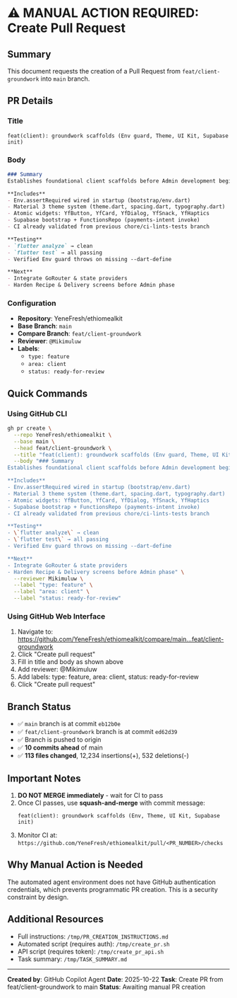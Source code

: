 # ⚠️ MANUAL ACTION REQUIRED: Create Pull Request

## Summary
This document requests the creation of a Pull Request from `feat/client-groundwork` into `main` branch.

## PR Details

### Title
```
feat(client): groundwork scaffolds (Env guard, Theme, UI Kit, Supabase init)
```

### Body
```markdown
### Summary
Establishes foundational client scaffolds before Admin development begins.

**Includes**
- Env.assertRequired wired in startup (bootstrap/env.dart)
- Material 3 theme system (theme.dart, spacing.dart, typography.dart)
- Atomic widgets: YfButton, YfCard, YfDialog, YfSnack, YfHaptics
- Supabase bootstrap + FunctionsRepo (payments-intent invoke)
- CI already validated from previous chore/ci-lints-tests branch

**Testing**
- `flutter analyze` → clean
- `flutter test` → all passing
- Verified Env guard throws on missing --dart-define

**Next**
- Integrate GoRouter & state providers
- Harden Recipe & Delivery screens before Admin phase
```

### Configuration
- **Repository**: YeneFresh/ethiomealkit
- **Base Branch**: `main`
- **Compare Branch**: `feat/client-groundwork`
- **Reviewer**: `@Mikimuluw`
- **Labels**: 
  - `type: feature`
  - `area: client`
  - `status: ready-for-review`

## Quick Commands

### Using GitHub CLI
```bash
gh pr create \
  --repo YeneFresh/ethiomealkit \
  --base main \
  --head feat/client-groundwork \
  --title "feat(client): groundwork scaffolds (Env guard, Theme, UI Kit, Supabase init)" \
  --body "### Summary
Establishes foundational client scaffolds before Admin development begins.

**Includes**
- Env.assertRequired wired in startup (bootstrap/env.dart)
- Material 3 theme system (theme.dart, spacing.dart, typography.dart)
- Atomic widgets: YfButton, YfCard, YfDialog, YfSnack, YfHaptics
- Supabase bootstrap + FunctionsRepo (payments-intent invoke)
- CI already validated from previous chore/ci-lints-tests branch

**Testing**
- \`flutter analyze\` → clean
- \`flutter test\` → all passing
- Verified Env guard throws on missing --dart-define

**Next**
- Integrate GoRouter & state providers
- Harden Recipe & Delivery screens before Admin phase" \
  --reviewer Mikimuluw \
  --label "type: feature" \
  --label "area: client" \
  --label "status: ready-for-review"
```

### Using GitHub Web Interface
1. Navigate to: https://github.com/YeneFresh/ethiomealkit/compare/main...feat/client-groundwork
2. Click "Create pull request"
3. Fill in title and body as shown above
4. Add reviewer: @Mikimuluw
5. Add labels: type: feature, area: client, status: ready-for-review
6. Click "Create pull request"

## Branch Status
- ✅ `main` branch is at commit `eb12b0e`
- ✅ `feat/client-groundwork` branch is at commit `ed62d39`
- ✅ Branch is pushed to origin
- ✅ **10 commits ahead** of main
- ✅ **113 files changed**, 12,234 insertions(+), 532 deletions(-)

## Important Notes
1. **DO NOT MERGE immediately** - wait for CI to pass
2. Once CI passes, use **squash-and-merge** with commit message:
   ```
   feat(client): groundwork scaffolds (Env, Theme, UI Kit, Supabase init)
   ```
3. Monitor CI at: `https://github.com/YeneFresh/ethiomealkit/pull/<PR_NUMBER>/checks`

## Why Manual Action is Needed
The automated agent environment does not have GitHub authentication credentials, which prevents programmatic PR creation. This is a security constraint by design.

## Additional Resources
- Full instructions: `/tmp/PR_CREATION_INSTRUCTIONS.md`
- Automated script (requires auth): `/tmp/create_pr.sh`
- API script (requires token): `/tmp/create_pr_api.sh`
- Task summary: `/tmp/TASK_SUMMARY.md`

---

**Created by**: GitHub Copilot Agent
**Date**: 2025-10-22
**Task**: Create PR from feat/client-groundwork to main
**Status**: Awaiting manual PR creation

